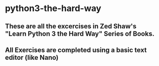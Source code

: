 # python3-the-hard-way

## These are all the excercises in Zed Shaw's "Learn Python 3 the Hard Way" Series of Books.

## All Exercises are completed using a basic text editor (like Nano) 
